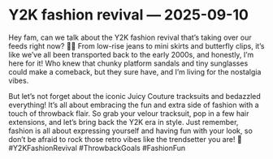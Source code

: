 # Y2K fashion revival — 2025-09-10

Hey fam, can we talk about the Y2K fashion revival that’s taking over our feeds right now? 💁‍♀️ From low-rise jeans to mini skirts and butterfly clips, it’s like we’ve all been transported back to the early 2000s, and honestly, I’m here for it! Who knew that chunky platform sandals and tiny sunglasses could make a comeback, but they sure have, and I’m living for the nostalgia vibes. 

But let’s not forget about the iconic Juicy Couture tracksuits and bedazzled everything! It’s all about embracing the fun and extra side of fashion with a touch of throwback flair. So grab your velour tracksuit, pop in a few hair extensions, and let’s bring back the Y2K era in style. Just remember, fashion is all about expressing yourself and having fun with your look, so don’t be afraid to rock those retro vibes like the trendsetter you are! 🌟 #Y2KFashionRevival #ThrowbackGoals #FashionFun